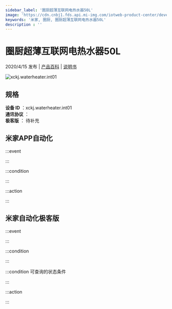 ```yaml
---
sidebar_label: '圈厨超薄互联网电热水器50L'
image: 'https://cdn.cnbj1.fds.api.mi-img.com/iotweb-product-center/developer_15782787307282QE0VM80.png?GalaxyAccessKeyId=AKVGLQWBOVIRQ3XLEW&Expires=9223372036854775807&Signature=cdfqI+akjgv51v7rJy+ViADKaZY='
keywords: '米家, 圈厨, 圈厨超薄互联网电热水器50L'
description : ''
---
```

# 圈厨超薄互联网电热水器50L

2020/4/15 发布 | [产品百科](https://home.mi.com/webapp/content/baike/product/index.html?model=xckj.waterheater.int01/) | [说明书](https://home.mi.com/views/introduction.html?model=xckj.waterheater.int01&region=cn)

![xckj.waterheater.int01](https://cdn.cnbj1.fds.api.mi-img.com/iotweb-product-center/developer_15782787307282QE0VM80.png?GalaxyAccessKeyId=AKVGLQWBOVIRQ3XLEW&Expires=9223372036854775807&Signature=cdfqI+akjgv51v7rJy+ViADKaZY=)

## 规格  
> 
**设备 ID** ：xckj.waterheater.int01  
**通讯协议** ：  
**极客版**  ： 待补充 


## 米家APP自动化  

:::event  

:::

:::condition  

:::

:::action   

:::

## 米家自动化极客版  

:::event  

:::

:::condition  

:::

:::condition 可查询的状态条件  

:::

:::action  

:::

        
